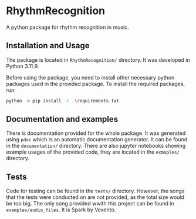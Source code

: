 # RhythmRecognition
A python package for rhythm recognition in music.

## Installation and Usage
The package is located in `RhythmRecognition/` directory. It was developed in Python 3.11.9.

Before using the package, you need to install other necessary python packages used in the provided package. To install
the required packages, run:
```bash
python -m pip install -r .\requirements.txt
```


## Documentation and examples
There is documentation provided for the whole package. It was generated using `pdoc` 
which is an automatic documentation generator. It can be found in the `documentation/` directory.
There are also jupyter notebooks showing example usages of the provided code, they are located in the `exmaples/` 
directory. 

## Tests
Code for testing can be found in the `tests/` directory. However, the songs that the tests were conducted on are 
not provided, as the total size would be too big. The only song provided wwith this project
can be found in `examples/audio_files`. It is Spark by Vexento. 


